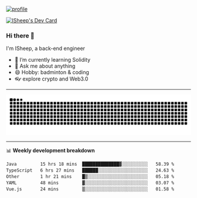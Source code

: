 [![profile](https://user-images.githubusercontent.com/54968314/208005045-e4b42f3b-833d-4242-bfcc-e764865553a2.svg)](https://www.calligrapher.ai/)

<a href="https://app.daily.dev/linziyang1106"><img src="https://api.daily.dev/devcards/v2/i4Spwx5Skx5FpTqWcwoit.png?r=kgx&type=wide" width="652" alt="ISheep's Dev Card"/></a>

### Hi there 🐏

I'm ISheep, a back-end engineer

- 🔭 I’m currently learning Solidity
- 💬 Ask me about anything
- 😄 Hobby: badminton & coding
- 👓 explore crypto and Web3.0

-------

![](https://raw.githubusercontent.com/ISheepp/ISheepp/output/github-contribution-grid-snake.svg)

-------

📊 **Weekly development breakdown**
<!--START_SECTION:waka-->

```txt
Java         15 hrs 18 mins  ██████████████▓░░░░░░░░░░   58.39 %
TypeScript   6 hrs 27 mins   ██████░░░░░░░░░░░░░░░░░░░   24.63 %
Other        1 hr 21 mins    █▒░░░░░░░░░░░░░░░░░░░░░░░   05.18 %
YAML         48 mins         ▓░░░░░░░░░░░░░░░░░░░░░░░░   03.07 %
Vue.js       24 mins         ▒░░░░░░░░░░░░░░░░░░░░░░░░   01.58 %
```

<!--END_SECTION:waka-->
